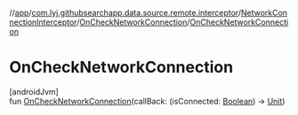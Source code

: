 //[app](../../../../index.md)/[com.lyj.githubsearchapp.data.source.remote.interceptor](../../index.md)/[NetworkConnectionInterceptor](../index.md)/[OnCheckNetworkConnection](index.md)/[OnCheckNetworkConnection](-on-check-network-connection.md)

# OnCheckNetworkConnection

[androidJvm]\
fun [OnCheckNetworkConnection](-on-check-network-connection.md)(callBack: (isConnected: [Boolean](https://kotlinlang.org/api/latest/jvm/stdlib/kotlin/-boolean/index.html)) -&gt; [Unit](https://kotlinlang.org/api/latest/jvm/stdlib/kotlin/-unit/index.html))
